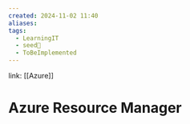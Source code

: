 ```yaml
---
created: 2024-11-02 11:40
aliases: 
tags:
  - LearningIT
  - seed🌱
  - ToBeImplemented
---
```


link: [[Azure]]

# Azure Resource Manager
